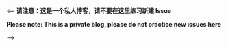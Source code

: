 <-- 
**请注意：这是一个私人博客，请不要在这里练习新建 Issue**

**Please note: This is a private blog, please do not practice new issues here**

-->
